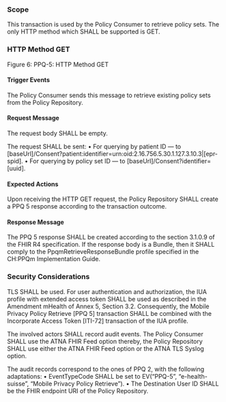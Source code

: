 ### Scope

This transaction is used by the Policy Consumer to retrieve policy sets. The only HTTP method which SHALL be supported
is GET.

### HTTP Method GET
 
Figure 6: PPQ-5: HTTP Method GET

#### Trigger Events

The Policy Consumer sends this message to retrieve existing policy sets from the Policy Repository.

#### Request Message

The request body SHALL be empty.

The request SHALL be sent:
•	For querying by patient ID — to [baseUrl]/Consent?patient:identifier=urn:oid:2.16.756.5.30.1.127.3.10.3|[epr-spid].
•	For querying by policy set ID — to [baseUrl]/Consent?identifier=[uuid].

#### Expected Actions

Upon receiving the HTTP GET request, the Policy Repository SHALL create a PPQ 5 response according to the transaction
outcome.

#### Response Message

The PPQ 5 response SHALL be created according to the section 3.1.0.9 of the FHIR R4 specification. If the response body
is a Bundle, then it SHALL comply to the PpqmRetrieveResponseBundle profile specified in the CH:PPQm Implementation
Guide. 

### Security Considerations

TLS SHALL be used. For user authentication and authorization, the IUA profile with extended access token SHALL be used
as described in the Amendment mHealth of Annex 5, Section 3.2. Consequently, the Mobile Privacy Policy Retrieve [PPQ 5]
transaction SHALL be combined with the Incorporate Access Token [ITI-72] transaction of the IUA profile.

The involved actors SHALL record audit events. The Policy Consumer SHALL use the ATNA FHIR Feed option thereby, the
Policy Repository SHALL use either the ATNA FHIR Feed option or the ATNA TLS Syslog option.

The audit records correspond to the ones of PPQ 2, with the following adaptations:
•	EventTypeCode SHALL be set to EV(“PPQ-5”, “e-health-suisse”, “Mobile Privacy Policy Retrieve”).
•	The Destination User ID SHALL be the FHIR endpoint URI of the Policy Repository.
